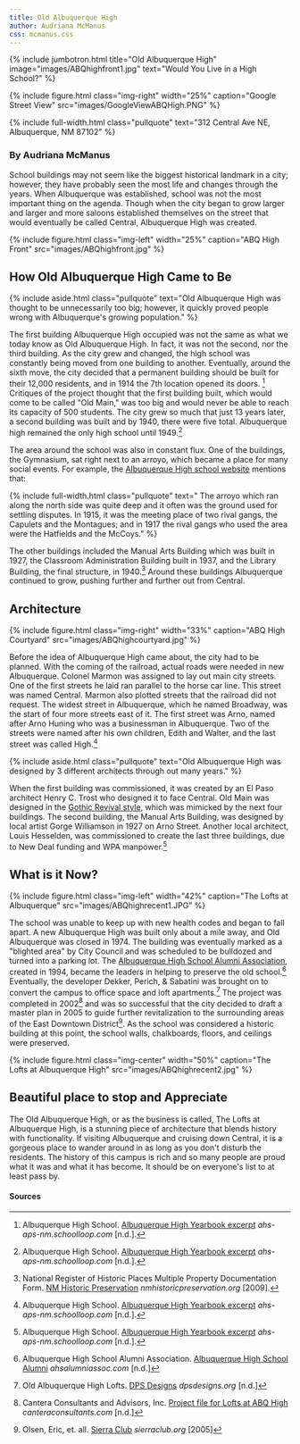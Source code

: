 ```yaml
---
title: Old Albuquerque High
author: Audriana McManus
css: mcmanus.css
---
```


{% include jumbotron.html
title="Old Albuquerque High"
image="images/ABQhighfront1.jpg"
text="Would You Live in a High School?"
%} 

{% include figure.html
  class="img-right"
  width="25%"
  caption="Google Street View"
  src="images/GoogleViewABQHigh.PNG"
%}

{% include full-width.html
  class="pullquote"
  text="312 Central Ave NE, Albuquerque, NM 87102"
%}


### By Audriana McManus  

School buildings may not seem like the biggest historical landmark in a city; however, they have probably seen the most life and changes through the years. When Albuquerque was established, school was not the most important thing on the agenda. Though when the city began to grow larger and larger and more saloons established themselves on the street that would eventually be called Central, Albuquerque High was created.

{% include figure.html
  class="img-left"
  width="25%"
  caption="ABQ High Front"
  src="images/ABQhighfront.jpg"
%}












## How Old Albuquerque High Came to Be

{% include aside.html
  class="pullquote"
  text="Old Albuquerque High was thought to be unnecessarily too big; however, it quickly proved people wrong with Albuquerque's growing population."
  %}

The first building Albuquerque High occupied was not the same as what we today know as Old Albuquerque High. In fact, it was not the second, nor the third building. As the city grew and changed, the high school was constantly being moved from one building to another. Eventually, around the sixth move, the city decided that a permanent building should be built for their 12,000 residents, and in 1914 the 7th location opened its doors. [^batman1] Critiques of the project thought that the first building built, which would come to be called "Old Main," was too big and would never be able to reach its capacity of 500 students. The city grew so much that just 13 years later, a second building was built and by 1940, there were five total. Albuquerque high remained the only high school until 1949.[^batman2]

The area around the school was also in constant flux. One of the buildings, the Gymnasium, sat right next to an arroyo, which became a place for many social events. For example, the [Albuquerque High school website](https://ahs-aps-nm.schoolloop.com/history) mentions that:

{% include full-width.html
  class="pullquote"
  text=" The arroyo which ran along the north side was quite deep and it often was the ground used for settling disputes. In 1915, it was the meeting place of two rival gangs, the Capulets and the Montagues; and in 1917 the rival gangs who used the area were the Hatfields and the McCoys."
%}

The other buildings included the Manual Arts Building which was built in 1927, the Classroom Administration Building built in 1937, and the Library Building, the final structure, in 1940.[^catwoman1] Around these buildings Albuquerque continued to grow, pushing further and further out from Central.


## Architecture

{% include figure.html
class="img-right"
width="33%"
caption="ABQ High Courtyard"
src="images/ABQhighcourtyard.jpg"
%}


Before the idea of Albuquerque High came about, the city had to be planned. With the coming of the railroad, actual roads were needed in new Albuquerque. Colonel Marmon was assigned to lay out main city streets. One of the first streets he laid ran parallel to the horse car line. This street was named Central. Marmon also plotted streets that the railroad did not request. The widest street in Albuquerque, which he named Broadway, was the start of four more streets east of it. The first street was Arno, named after Arno Huning who was a businessman in Albuquerque. Two of the streets were named after his own children, Edith and Walter, and the last street was called High.[^batman3]

{% include aside.html
  class="pullquote"
  text="Old Albuquerque High was designed by 3 different architects through out many years."
  %}

When the first building was commissioned, it was created by an El Paso architect Henry C. Trost who designed it to face Central. Old Main was designed in the [Gothic Revival style](http://www.phmc.state.pa.us/portal/communities/architecture/styles/gothic-revival.html), which was mimicked by the next four buildings. The second building, the Manual Arts Building, was designed by local artist Gorge Williamson in 1927 on Arno Street. Another local architect, Louis Hesselden, was commissioned to create the last three buildings, due to New Deal funding and WPA manpower.[^batman4] 

## What is it Now?

{% include figure.html
class="img-left"
width="42%"
caption="The Lofts at Albuquerque"
src="images/ABQhighrecent1.JPG"
%}

The school was unable to keep up with new health codes and began to fall apart. A new Albuquerque High was built only about a mile away, and Old Albuquerque was closed in 1974. The building was eventually marked as a "blighted area" by City Council and was scheduled to be bulldozed and turned into a parking lot. The [Albuquerque High School Alumni Association](http://www.ahsalumniassoc.com/index.html), created in 1994, became the leaders in helping to preserve the old school.[^batgirl1] Eventually, the developer Dekker, Perich, & Sabatini was brought on to convert the campus to office space and loft apartments.[^redhood1] The project was completed in 2002[^joker1] and was so successful that the city decided to draft a master plan in 2005 to guide further revitalization to the surrounding areas of the East Downtown District[^poisonivy1]. As the school was considered a historic building at this point, the school walls, chalkboards, floors, and ceilings were preserved.  

{% include figure.html
class="img-center"
width="50%"
caption="The Lofts at Albuquerque High"
src="images/ABQhighrecent2.jpg"
%}

## Beautiful place to stop and Appreciate

The Old Albuquerque High, or as the business is called, The Lofts at Albuquerque High, is a stunning piece of architecture that blends history with functionality. If visiting Albuquerque and cruising down Central, it is a gorgeous place to wander around in as long as you don't disturb the residents. The history of this campus is rich and so many people are proud what it was and what it has become. It should be on everyone's list to at least pass by.

#### Sources

[^catwoman1]: National Register of Historic Places Multiple Property Documentation Form. [NM Historic Preservation](http://www.nmhistoricpreservation.org/assets/files/historic-contexts-and-reports/NM_Bernalillo-County_Historic-and-Architectural-Resources-of-Central-Albuquerque_1880-1970_MPDF.pdf) *nmhistoricpreservation.org* [2009].

[^poisonivy1]: Olsen, Eric, et. all. [Sierra Club](http://vault.sierraclub.org/sprawl/report05/buildingbetter.pdf) *sierraclub.org* [2005]

[^redhood1]: Old Albuquerque High Lofts. [DPS Designs](https://www.dpsdesign.org/what-we-create/old-albuquerque-high-lofts) *dpsdesigns.org* [n.d.]

[^batman1]: Albuquerque High School. [Albuquerque High Yearbook excerpt](https://ahs-aps-nm.schoolloop.com/history) *ahs-aps-nm.schoolloop.com* [n.d.].

[^batman2]: Albuquerque High School. [Albuquerque High Yearbook excerpt](https://ahs-aps-nm.schoolloop.com/history) *ahs-aps-nm.schoolloop.com* [n.d.].

[^batman3]: Albuquerque High School. [Albuquerque High Yearbook excerpt](https://ahs-aps-nm.schoolloop.com/history) *ahs-aps-nm.schoolloop.com* [n.d.].

[^batman4]: Albuquerque High School. [Albuquerque High Yearbook excerpt](https://ahs-aps-nm.schoolloop.com/history) *ahs-aps-nm.schoolloop.com* [n.d.].

[^batgirl1]: Albuquerque High School Alumni Association. [Albuquerque High School Alumni](http://www.ahsalumniassoc.com/History.html) *ahsalumniassoc.com* [n.d.]

[^joker1]: Cantera Consultants and Advisors, Inc. [Project file for Lofts at ABQ High](http://www.canteraconsultants.com/casestudies/index_AHSApartments.htm) *canteraconsultants.com* [n.d.]
